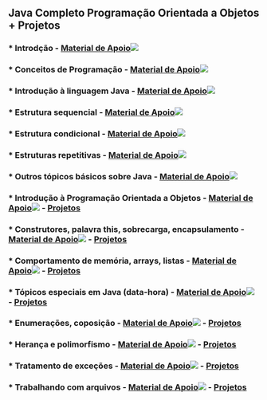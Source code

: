 ## Java Completo Programação Orientada a Objetos + Projetos

### * Introdção - [Material de Apoio](https://github.com/DeveloperMobile/java_completo/tree/main/Material%20de%20Apoio/01%20-%20Introdu%C3%A7%C3%A3o)![](/home/tiago/Imagens/livros.png)

### * Conceitos de Programação - [Material de Apoio](https://github.com/DeveloperMobile/java_completo/tree/main/Material%20de%20Apoio/02%20-%20Conceitos%20de%20Programa%C3%A7%C3%A3o)![](/home/tiago/Imagens/livros.png)

### * Introdução à linguagem Java - [Material de Apoio](https://github.com/DeveloperMobile/java_completo/tree/main/Material%20de%20Apoio/03%20-%20Introdu%C3%A7%C3%A3o%20a%20Linguagem%20Java)![](/home/tiago/Imagens/livros.png)

### * Estrutura sequencial - [Material de Apoio](https://github.com/DeveloperMobile/java_completo/tree/main/Material%20de%20Apoio/04%20-%20Estrutura%20Sequencial)![](/home/tiago/Imagens/livros.png) 

### * Estrutura condicional - [Material de Apoio](https://github.com/DeveloperMobile/java_completo/tree/main/Material%20de%20Apoio/05%20-%20Conceitos%20de%20Programa%C3%A7%C3%A3o)![](/home/tiago/Imagens/livros.png)

### * Estruturas repetitivas - [Material de Apoio](https://github.com/DeveloperMobile/java_completo/tree/main/Material%20de%20Apoio/06%20-%20Conceitos%20de%20Programa%C3%A7%C3%A3o)![](/home/tiago/Imagens/livros.png)

### * Outros tópicos básicos sobre Java - [Material de Apoio](https://github.com/DeveloperMobile/java_completo/tree/main/Material%20de%20Apoio/07%20-%20Conceitos%20de%20Programa%C3%A7%C3%A3o)![](/home/tiago/Imagens/livros.png)

### * Introdução à Programação Orientada a Objetos - [Material de Apoio](https://github.com/DeveloperMobile/java_completo/tree/main/Material%20de%20Apoio/08%20-%20Conceitos%20de%20Programa%C3%A7%C3%A3o)![](/home/tiago/Imagens/livros.png) - [Projetos](https://github.com/DeveloperMobile/java_completo/tree/main/Projetos/08%20-%20Introdu%C3%A7%C3%A3o%20a%20POO)

### * Construtores, palavra this, sobrecarga, encapsulamento - [Material de Apoio](https://github.com/DeveloperMobile/java_completo/tree/main/Material%20de%20Apoio/09%20-%20Conceitos%20de%20Programa%C3%A7%C3%A3o)![](/home/tiago/Imagens/livros.png) - [Projetos](https://github.com/DeveloperMobile/java_completo/tree/main/Projetos/09%20-%20Construtores)

### *  Comportamento de memória, arrays, listas - [Material de Apoio](https://github.com/DeveloperMobile/java_completo/tree/main/Material%20de%20Apoio/10%20-%20Conceitos%20de%20Programa%C3%A7%C3%A3o)![](/home/tiago/Imagens/livros.png) - [Projetos](https://github.com/DeveloperMobile/java_completo/tree/main/Projetos/10%20-%20Comportamento%20de%20memoria)

### * Tópicos especiais em Java (data-hora) - [Material de Apoio](https://github.com/DeveloperMobile/java_completo/tree/main/Material%20de%20Apoio/11%20-%20Conceitos%20de%20Programa%C3%A7%C3%A3o)![](/home/tiago/Imagens/livros.png) - [Projetos](https://github.com/DeveloperMobile/java_completo/tree/main/Projetos/11%20-%20Topicos%20especiais)

### * Enumerações, coposição - [Material de Apoio](https://github.com/DeveloperMobile/java_completo/tree/main/Material%20de%20Apoio/12%20-%20Conceitos%20de%20Programa%C3%A7%C3%A3o)![](/home/tiago/Imagens/livros.png) - [Projetos](https://github.com/DeveloperMobile/java_completo/tree/main/Projetos/12%20-%20Enumeracoes/enumeracoes)

### * Herança e polimorfismo - [Material de Apoio](https://github.com/DeveloperMobile/java_completo/tree/main/Material%20de%20Apoio/14%20-%20Conceitos%20de%20Programa%C3%A7%C3%A3o)![](/home/tiago/Imagens/livros.png) - [Projetos](https://github.com/DeveloperMobile/java_completo/tree/main/Projetos/13%20-%20%20Heranca/heranca)

### * Tratamento de exceções - [Material de Apoio](https://github.com/DeveloperMobile/java_completo/tree/main/Material%20de%20Apoio/13%20-%20Conceitos%20de%20Programa%C3%A7%C3%A3o)![](/home/tiago/Imagens/livros.png) - [Projetos](https://github.com/DeveloperMobile/java_completo/tree/main/Projetos/14%20-%20Excecoes/excecoes)

### * Trabalhando com arquivos - [Material de Apoio](https://github.com/DeveloperMobile/java_completo/tree/main/Material%20de%20Apoio/15%20-%20Conceitos%20de%20Programa%C3%A7%C3%A3o)![](/home/tiago/Imagens/livros.png) - [Projetos](https://github.com/DeveloperMobile/java_completo/tree/main/Projetos/15%20-%20Arquivos/arquivos)
